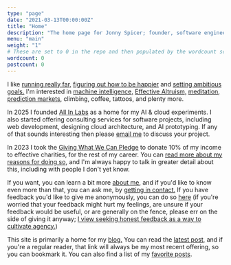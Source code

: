```yaml
---
type: "page"
date: "2021-03-13T00:00:00Z"
title: "Home"
description: "The home page for Jonny Spicer; founder, software engineer, mental health advocate, blogger, climber, runner"
menu: "main"
weight: "1"
# These are set to 0 in the repo and then populated by the wordcount script during the build
wordcount: 0
postcount: 0
---
```

I like [running really far,](/blog/eiger-ultra-trail/) [figuring out how to be happier](/blog/the-happiness-project/) and [setting ambitious goals.](/blog/2023-goals/) I'm interested in [machine intelligence,](/ai) [Effective Altruism,](/blog/on-doing-the-most-good/) [meditation](/blog/is-meditation-magic), [prediction markets](https://manifold.markets/), climbing, coffee, tattoos, and plenty more.

In 2025 I founded [All In Labs](https://allinlabs.io) as a home for my AI & cloud experiments. I also started offering consulting services for software projects, including web development, designing cloud architecture, and AI prototyping. If any of that sounds interesting then please [email me](mailto:jonny@allinlabs.io) to discuss your project.

In 2023 I took the [Giving What We Can Pledge](https://www.givingwhatwecan.org/) to donate 10% of my income to effective charities, for the rest of my career. You can [read more about my reasons for doing so](/blog/giving-what-i-can), and I'm always happy to talk in greater detail about this, including with people I don't yet know.

If you want, you can learn a bit more [about me,](/about) and if you'd like to know even more than that, you can ask me, by [getting in contact.](/contact) If you have feedback you'd like to give me anonymously, you can do so [here](https://www.admonymous.co/jspicer) (if you're worried that your feedback might hurt my feelings, are unsure if your feedback would be useful, or are generally on the fence, please err on the side of giving it anyway; [I view seeking honest feedback as a way to cultivate agency.](https://usefulfictions.substack.com/i/140561314/seek-real-feedback)) 

This site is primarily a home for my [blog.](/blog) You can read the [latest post,](/blog/latest) and if you're a regular reader, that link will always be my most recent offering, so you can bookmark it. You can also find a list of my [favorite posts](/bestof).
